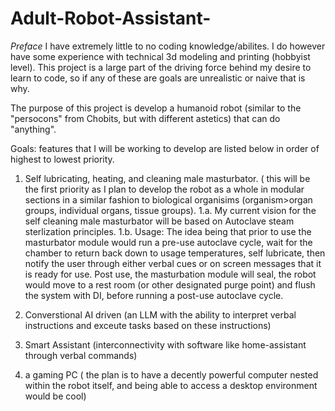 # Adult-Robot-Assistant-
*Preface* I have extremely little to no coding knowledge/abilites. I do however have some experience with technical 3d modeling and printing (hobbyist level). This project is a large part of the driving force behind my desire to learn to code, so if any of these are goals are unrealistic or naive that is why.

The purpose of this project is develop a humanoid robot (similar to the "persocons" from Chobits, but with different astetics) that can do "anything".

Goals: features that I will be working to develop are listed below in order of highest to lowest priority.

1. Self lubricating, heating, and cleaning male masturbator. ( this will be the first priority as I plan to develop the robot as a whole in modular sections in a similar fashion to biological organisims (organism>organ groups, individual organs, tissue groups).
     1.a. My current vision for the self cleaning male masturbator will be based on Autoclave steam sterlization principles.
       1.b. Usage: The idea being that prior to use the masturbator module would run a pre-use autoclave cycle, wait for the chamber to return back down to usage temperatures, self lubricate, then notify the user through either verbal cues or on screen messages that it is ready for use. Post use, the masturbation module will seal, the robot would move to a rest room (or other designated purge point) and flush the system with DI, before running a post-use autoclave cycle.
   
3. Converstional AI driven (an LLM with the ability to interpret verbal instructions and exceute tasks based on these instructions)
4. Smart Assistant (interconnectivity with software like home-assistant through verbal commands)
5. a gaming PC ( the plan is to have a decently powerful computer nested within the robot itself, and being able to access a desktop environment would be cool) 

